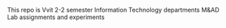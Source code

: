 This repo is Vvit 2-2 semester Information Technology departments M&AD Lab assignments and experiments
